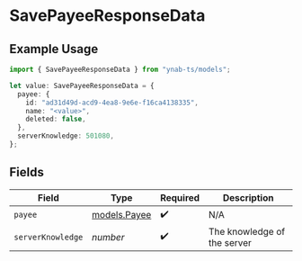 # SavePayeeResponseData

## Example Usage

```typescript
import { SavePayeeResponseData } from "ynab-ts/models";

let value: SavePayeeResponseData = {
  payee: {
    id: "ad31d49d-acd9-4ea8-9e6e-f16ca4138335",
    name: "<value>",
    deleted: false,
  },
  serverKnowledge: 501080,
};
```

## Fields

| Field                              | Type                               | Required                           | Description                        |
| ---------------------------------- | ---------------------------------- | ---------------------------------- | ---------------------------------- |
| `payee`                            | [models.Payee](../models/payee.md) | :heavy_check_mark:                 | N/A                                |
| `serverKnowledge`                  | *number*                           | :heavy_check_mark:                 | The knowledge of the server        |